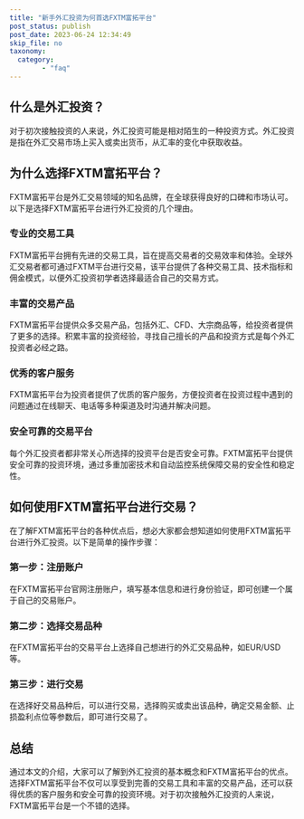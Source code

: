 ```yaml
---
title: "新手外汇投资为何首选FXTM富拓平台"
post_status: publish
post_date: 2023-06-24 12:34:49
skip_file: no
taxonomy:
  category:
        - "faq"
---
```


## 什么是外汇投资？

对于初次接触投资的人来说，外汇投资可能是相对陌生的一种投资方式。外汇投资是指在外汇交易市场上买入或卖出货币，从汇率的变化中获取收益。

## 为什么选择FXTM富拓平台？

FXTM富拓平台是外汇交易领域的知名品牌，在全球获得良好的口碑和市场认可。以下是选择FXTM富拓平台进行外汇投资的几个理由。

### 专业的交易工具

FXTM富拓平台拥有先进的交易工具，旨在提高交易者的交易效率和体验。全球外汇交易者都可通过FXTM平台进行交易，该平台提供了各种交易工具、技术指标和佣金模式，以便外汇投资初学者选择最适合自己的交易方式。

### 丰富的交易产品

FXTM富拓平台提供众多交易产品，包括外汇、CFD、大宗商品等，给投资者提供了更多的选择。积累丰富的投资经验，寻找自己擅长的产品和投资方式是每个外汇投资者必经之路。

### 优秀的客户服务

FXTM富拓平台为投资者提供了优质的客户服务，方便投资者在投资过程中遇到的问题通过在线聊天、电话等多种渠道及时沟通并解决问题。

### 安全可靠的交易平台

每个外汇投资者都非常关心所选择的投资平台是否安全可靠。FXTM富拓平台提供安全可靠的投资环境，通过多重加密技术和自动监控系统保障交易的安全性和稳定性。

## 如何使用FXTM富拓平台进行交易？

在了解FXTM富拓平台的各种优点后，想必大家都会想知道如何使用FXTM富拓平台进行外汇投资。以下是简单的操作步骤：

### 第一步：注册账户

在FXTM富拓平台官网注册账户，填写基本信息和进行身份验证，即可创建一个属于自己的交易账户。

### 第二步：选择交易品种

在FXTM富拓平台的交易平台上选择自己想进行的外汇交易品种，如EUR/USD等。

### 第三步：进行交易

在选择好交易品种后，可以进行交易，选择购买或卖出该品种，确定交易金额、止损盈利点位等参数后，即可进行交易了。

## 总结

通过本文的介绍，大家可以了解到外汇投资的基本概念和FXTM富拓平台的优点。选择FXTM富拓平台不仅可以享受到完善的交易工具和丰富的交易产品，还可以获得优质的客户服务和安全可靠的投资环境。对于初次接触外汇投资的人来说，FXTM富拓平台是一个不错的选择。
